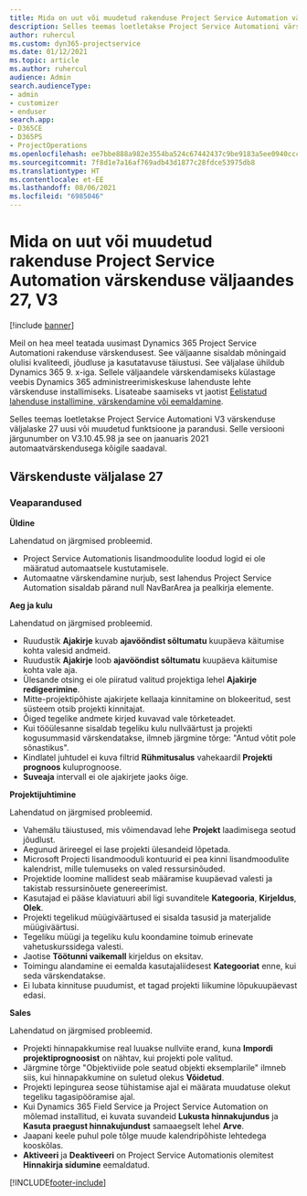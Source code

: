 ```yaml
---
title: Mida on uut või muudetud rakenduse Project Service Automation värskenduse väljaandes 27, V3
description: Selles teemas loetletakse Project Service Automationi värskenduse väljalaske 27, V3 saadaolevaid funktsioone ja parandusi.
author: ruhercul
ms.custom: dyn365-projectservice
ms.date: 01/12/2021
ms.topic: article
ms.author: ruhercul
audience: Admin
search.audienceType:
- admin
- customizer
- enduser
search.app:
- D365CE
- D365PS
- ProjectOperations
ms.openlocfilehash: ee7bbe888a982e3554ba524c67442437c9be9183a5ee0940ccc3261b4a4992e7
ms.sourcegitcommit: 7f8d1e7a16af769adb43d1877c28fdce53975db8
ms.translationtype: HT
ms.contentlocale: et-EE
ms.lasthandoff: 08/06/2021
ms.locfileid: "6985046"
---
```

# <a name="whats-new-or-changed-in-project-service-automation-update-release-27-v3"></a>Mida on uut või muudetud rakenduse Project Service Automation värskenduse väljaandes 27, V3

[!include [banner](../includes/psa-now-project-operations.md)]

Meil on hea meel teatada uusimast Dynamics 365 Project Service Automationi rakenduse värskendusest. See väljaanne sisaldab mõningaid olulisi kvaliteedi, jõudluse ja kasutatavuse täiustusi. See väljalase ühildub Dynamics 365 9. x-iga. Sellele väljaandele värskendamiseks külastage veebis Dynamics 365 administreerimiskeskuse lahenduste lehte värskenduse installimiseks. Lisateabe saamiseks vt jaotist [Eelistatud lahenduse installimine, värskendamine või eemaldamine](/power-platform/admin/install-remove-preferred-solution).

Selles teemas loetletakse Project Service Automationi V3 värskenduse väljalaske 27 uusi või muudetud funktsioone ja parandusi. Selle versiooni järgunumber on V3.10.45.98 ja see on jaanuaris 2021 automaatvärskendusega kõigile saadaval.

## <a name="update-release-27"></a>Värskenduste väljalase 27

### <a name="bug-fixes"></a>Veaparandused

**Üldine**

Lahendatud on järgmised probleemid.

- Project Service Automationis lisandmoodulite loodud logid ei ole määratud automaatsele kustutamisele.
- Automaatne värskendamine nurjub, sest lahendus Project Service Automation sisaldab pärand null NavBarArea ja pealkirja elemente.

**Aeg ja kulu**

Lahendatud on järgmised probleemid.

- Ruudustik **Ajakirje** kuvab **ajavööndist sõltumatu** kuupäeva käitumise kohta valesid andmeid.
- Ruudustik **Ajakirje** loob **ajavööndist sõltumatu** kuupäeva käitumise kohta vale aja.
- Ülesande otsing ei ole piiratud valitud projektiga lehel **Ajakirje redigeerimine**.
- Mitte-projektipõhiste ajakirjete kellaaja kinnitamine on blokeeritud, sest süsteem otsib projekti kinnitajat.
- Õiged tegelike andmete kirjed kuvavad vale tõrketeadet.
- Kui tööülesanne sisaldab tegeliku kulu nullväärtust ja projekti kogusummasid värskendatakse, ilmneb järgmine tõrge: "Antud võtit pole sõnastikus".
- Kindlatel juhtudel ei kuva filtrid **Rühmitusalus** vahekaardil **Projekti prognoos** kuluprognoose.
- **Suveaja** intervall ei ole ajakirjete jaoks õige.

**Projektijuhtimine**

Lahendatud on järgmised probleemid.

- Vahemälu täiustused, mis võimendavad lehe **Projekt** laadimisega seotud jõudlust.
- Aegunud ärireegel ei lase projekti ülesandeid lõpetada.
- Microsoft Projecti lisandmooduli kontuurid ei pea kinni lisandmoodulite kalendrist, mille tulemuseks on valed ressursinõuded.
- Projektide loomine mallidest seab määramise kuupäevad valesti ja takistab ressursinõuete genereerimist.
- Kasutajad ei pääse klaviatuuri abil ligi suvanditele **Kategooria**, **Kirjeldus**, **Olek**.
- Projekti tegelikud müügiväärtused ei sisalda tasusid ja materjalide müügiväärtusi.
- Tegeliku müügi ja tegeliku kulu koondamine toimub erinevate vahetuskurssidega valesti.
- Jaotise **Töötunni vaikemall** kirjeldus on eksitav.
- Toimingu alandamine ei eemalda kasutajaliidesest **Kategooriat** enne, kui seda värskendatakse.
- Ei lubata kinnituse puudumist, et tagad projekti liikumine lõpukuupäevast edasi.

**Sales**

Lahendatud on järgmised probleemid.

- Projekti hinnapakkumise real luuakse nullviite erand, kuna **Impordi projektiprognoosist** on nähtav, kui projekti pole valitud.
- Järgmine tõrge "Objektiviide pole seatud objekti eksemplarile" ilmneb siis, kui hinnapakkumine on suletud olekus **Võidetud**.
- Projekti lepingurea seose tühistamise ajal ei määrata muudatuse olekut tegeliku tagasipööramise ajal.
- Kui Dynamics 365 Field Service ja Project Service Automation on mõlemad installitud, ei kuvata suvandeid **Lukusta hinnakujundus** ja **Kasuta praegust hinnakujundust** samaaegselt lehel **Arve**.
- Jaapani keele puhul pole tõlge muude kalendripõhiste lehtedega kooskõlas.
- **Aktiveeri** ja **Deaktiveeri** on Project Service Automationis olemitest **Hinnakirja sidumine** eemaldatud.


[!INCLUDE[footer-include](../includes/footer-banner.md)]